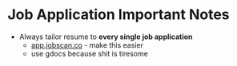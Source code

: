 # Job Application Important Notes
- Always tailor resume to **every single job application**
	- [app.jobscan.co](app.jobscan.co) - make this easier
	- use gdocs because shit is tiresome